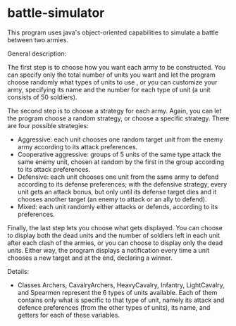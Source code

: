 # battle-simulator
This program uses java's object-oriented capabilities to simulate a battle between two armies.

General description:

The first step is to choose how you want each army to be constructed. You can specify only the total number of units you want and let the program choose randomly what types of units to use , or you can customize your army, specifying its name and the number for each type of unit (a unit consists of 50 soldiers).

The second step is to choose a strategy for each army. Again, you can let the program choose a random strategy, or choose a specific strategy. There are four possible strategies:
- Aggressive: each unit chooses one random target unit from the enemy army according to its attack preferences.
- Cooperative aggressive: groups of 5 units of the same type attack the same enemy unit, chosen at random by the first in the group according to its attack preferences.
- Defensive: each unit chooses one unit from the same army to defend according to its defense preferences; with the defensive strategy, every unit gets an attack bonus, but only until its defense target dies and it chooses another target (an enemy to attack or an ally to defend).
- Mixed: each unit randomly either attacks or defends, according to its preferences.

Finally, the last step lets you choose what gets displayed. You can choose to display both the dead units and the number of soldiers left in each unit after each clash of the armies, or you can choose to display only the dead units. Either way, the program displays a notification every time a unit chooses a new target and at the end, declaring a winner.


Details:

- Classes Archers, CavalryArchers, HeavyCavalry, Infantry, LightCavalry, and Spearmen represent the 6 types of units available. Each of them contains only what is specific to that type of unit, namely its attack and defence preferences (from the other types of units), its name, and getters for each of these variables.
